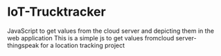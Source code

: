# IoT-Trucktracker
JavaScript to get values from the cloud server and depicting them in the web application
This is a simple js to get values fromcloud server-thingspeak for a location tracking project

